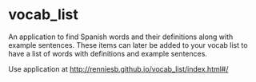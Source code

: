 # vocab_list

An application to find Spanish words and their definitions along with example sentences. These items can later be added to your vocab list to have a list of words with definitions and example sentences.

Use application at http://renniesb.github.io/vocab_list/index.html#/
